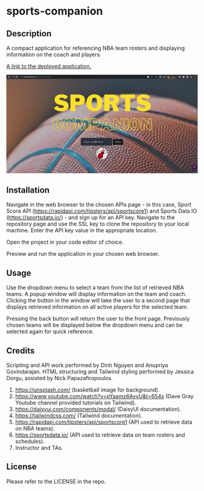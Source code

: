 # sports-companion

## Description

A compact application for referencing NBA team rosters and displaying information on the coach and players.

[A link to the deployed application.](https://dinh282.github.io/sports-companion/)

![Screenshot of the application.](/assets/screenshot.PNG)

## Installation

Navigate in the web browser to the chosen APIs page - in this case, Sport Score API (https://rapidapi.com/tipsters/api/sportscore1) and Sports Data IO (https://sportsdata.io/) - and sign up for an API key.
Navigate to the repository page and use the SSL key to clone the repository to your local machine. Enter the API key value in the appropriate location.

Open the project in your code editor of choice.

Preview and run the application in your chosen web browser.

## Usage

Use the dropdown menu to select a team from the list of retrieved NBA teams. A popup window will display information on the team and coach. Clicking the button in the window will take the user to a second page that displays retrieved information on all active players for the selected team.

Pressing the back button will return the user to the front page. Previously chosen teams will be displayed below the dropdown menu and can be selected again for quick reference.

## Credits

Scripting and API work performed by Dinh Nguyen and Anupriya Govindarajan.
HTML structuring and Tailwind styling performed by Jessica Dorgu, assisted by Nick Papazafiropoulos.

1. https://unsplash.com/ (basketball image for background).
2. https://www.youtube.com/watch?v=pYaamz6AyvU&t=654s (Dave Gray Youtube channel provided tutorials on Tailwind).
3. https://daisyui.com/components/modal/ (DaisyUI documentation).
4. https://tailwindcss.com/ (Tailwind documentation).
5. https://rapidapi.com/tipsters/api/sportscore1 (API used to retrieve data on NBA teams).
6. https://sportsdata.io/  (API used to retrieve data on team rosters and schedules).
7. Instructor and TAs.

## License

Please refer to the LICENSE in the repo.
